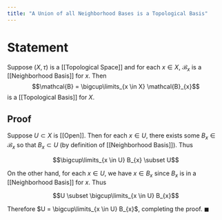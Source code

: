 ```yaml
---
title: "A Union of all Neighborhood Bases is a Topological Basis"
---
```


# Statement
Suppose $(X, \tau)$ is a [[Topological Space]] and for each $x \in X$, $\mathcal{B}_{x}$ is a [[Neighborhood Basis]] for $x$. Then $$\mathcal{B} = \bigcup\limits_{x \in X} \mathcal{B}_{x}$$ is a [[Topological Basis]] for $X$.

## Proof
Suppose $U \subset X$ is [[Open]]. Then for each $x \in U$, there exists some $B_{x} \in \mathcal{B}_{x}$ so that $B_{x} \subset U$ (by definition of [[Neighborhood Basis]]). Thus

$$\bigcup\limits_{x \in U} B_{x} \subset U$$

On the other hand, for each $x \in U$, we have $x \in B_{x}$ since $B_{x}$ is in a [[Neighborhood Basis]] for $x$. Thus

$$U \subset \bigcup\limits_{x \in U} B_{x}$$

Therefore $U = \bigcup\limits_{x \in U} B_{x}$, completing the proof. $\blacksquare$